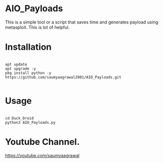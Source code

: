 
# AIO_Payloads

This is a simple tool or a script that saves time and generates payload using metasploit.
This is lot of helpful.

# Installation
```

apt update
apt upgrade -y
pkg install python -y
https://github.com/saumyaagrawal2001/AIO_Payloads.git


```

# Usage

```

cd Duck_Droid
python3 AIO_Payloads.py

```

# Youtube Channel.

https://youtube.com/saumyaagrawal
